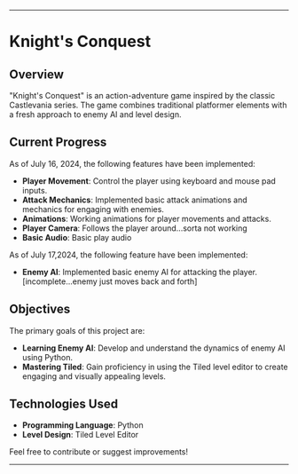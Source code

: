 ---

# Knight's Conquest

## Overview
"Knight's Conquest" is an action-adventure game inspired by the classic Castlevania series. The game combines traditional platformer elements with a fresh approach to enemy AI and level design.

## Current Progress
As of July 16, 2024, the following features have been implemented:
- **Player Movement**: Control the player using keyboard and mouse pad inputs.
- **Attack Mechanics**: Implemented basic attack animations and mechanics for engaging with enemies.
- **Animations**: Working animations for player movements and attacks.
- **Player Camera**: Follows the player around...sorta not working
- **Basic Audio**: Basic play audio

As of July 17,2024, the following feature have been implemented:
- **Enemy AI**: Implemented basic enemy AI for attacking the player.[incomplete...enemy just moves back and forth]

## Objectives
The primary goals of this project are:
- **Learning Enemy AI**: Develop and understand the dynamics of enemy AI using Python.
- **Mastering Tiled**: Gain proficiency in using the Tiled level editor to create engaging and visually appealing levels.

## Technologies Used
- **Programming Language**: Python
- **Level Design**: Tiled Level Editor

Feel free to contribute or suggest improvements!

---